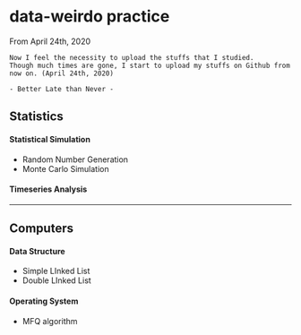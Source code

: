 # data-weirdo practice

From April 24th, 2020  

```  
Now I feel the necessity to upload the stuffs that I studied.  
Though much times are gone, I start to upload my stuffs on Github from now on. (April 24th, 2020)  

- Better Late than Never -  
```  

## Statistics  

#### Statistical Simulation  
- Random Number Generation  
- Monte Carlo Simulation  

#### Timeseries Analysis  

---  

## Computers  

#### Data Structure  
- Simple LInked List  
- Double LInked List  

#### Operating System
- MFQ algorithm  
